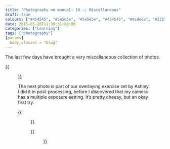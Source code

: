 ```yaml
---
title: "Photography on manual: 10 –; Miscellaneous"
draft: true
colours: ["#454545", "#5e5e5e", "#5e5e5e", "#454545", "#dedede", "#232323", "#dedede"]
date: 2015-05-28T11:39:31+00:00
categories: ["Learning"]
tags: ["photography"]
[params]
  body_classes = "blog"
---
```


The last few days have brought a very miscellaneous collection of photos.

[{{<figure class="wp-caption aligncenter size-full wp-image-4737" src="/images/2015/05/DSCF4833-small.jpg" alt="A Rama figurine, standing in pebbles on Brighton beach" width="1500" height="1000" caption="**Rama on the beach.** I was out trying to get the sea and the pier, but the weather was grim, and I found this little figure instead. I think it might be Rama, but I might be wrong…">}}](/images/2015/05/DSCF4833-small.jpg)

The next photo is part of our overlaying exercise set by Ashley. I did it in post-processing, before I discovered that my camera has a multiple exposure setting. It’s pretty cheesy, but an okay first try.

[{{<figure class="wp-caption aligncenter size-full wp-image-4738" src="/images/2015/05/DSCF4869-small.jpg" alt="Profile of Aral, overlaid on purple and blue clouds in the sky" width="2000" height="1333" caption="**Overlay.** Aral and the sky. Looks a bit film poster…">}}](/images/2015/05/DSCF4869-small.jpg)

[{{<figure class="wp-caption aligncenter size-full wp-image-4739" src="/images/2015/05/DSCF4894-small.jpg" alt="A tree with leaves glowing in the streetlight against a background of garages and the backs of buildings" width="2000" height="1451" caption="**Grove.** The tree outside the back of our house looks like it’s glowing at night.">}}](/images/2015/05/DSCF4894-small.jpg)

